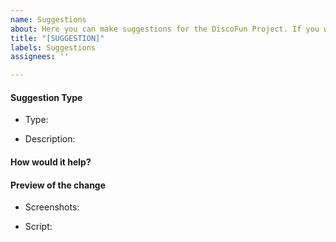 ```yaml
---
name: Suggestions
about: Here you can make suggestions for the DiscoFun Project. If you would like to create a suggestion through Discord, join the official DiscoFun server here. https://discord.gg/5SAVPAj
title: "[SUGGESTION]"
labels: Suggestions
assignees: ''

---
```


#### Suggestion Type
- Type:

- Description:

#### How would it help?

#### Preview of the change
- Screenshots:

- Script:
